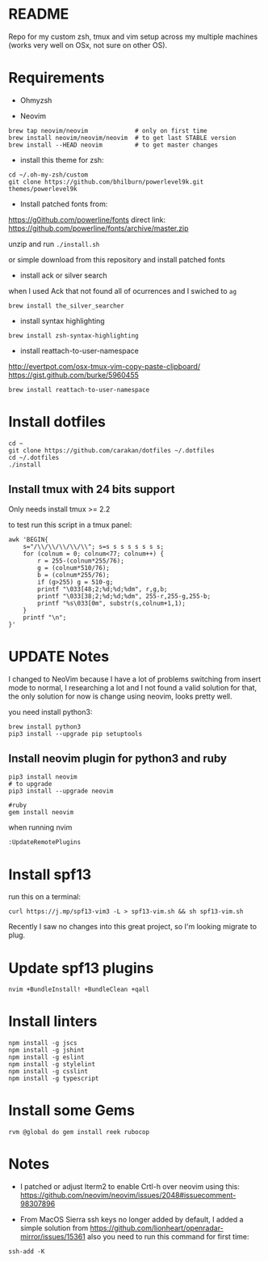README
======

Repo for my custom zsh, tmux and vim setup across my multiple machines (works
very well on OSx, not sure on other OS).

Requirements
============

- Ohmyzsh

- Neovim
```
brew tap neovim/neovim             # only on first time
brew install neovim/neovim/neovim  # to get last STABLE version
brew install --HEAD neovim         # to get master changes
```
- install this theme for zsh:

```
cd ~/.oh-my-zsh/custom
git clone https://github.com/bhilburn/powerlevel9k.git themes/powerlevel9k
```

- Install patched fonts from:

https://g0ithub.com/powerline/fonts direct link:
https://github.com/powerline/fonts/archive/master.zip

unzip and run `./install.sh`

or simple download from this repository and install patched fonts

- install ack or silver search

when I used Ack that not found all of ocurrences and I swiched to `ag`

```
brew install the_silver_searcher
```

- install syntax highlighting

```
brew install zsh-syntax-highlighting 
```

- install reattach-to-user-namespace

http://evertpot.com/osx-tmux-vim-copy-paste-clipboard/
https://gist.github.com/burke/5960455

```
brew install reattach-to-user-namespace
```

Install dotfiles
================

```
cd ~
git clone https://github.com/carakan/dotfiles ~/.dotfiles
cd ~/.dotfiles
./install
```

Install tmux with 24 bits support
---------------------------------
Only needs install tmux >= 2.2

to test run this script in a tmux panel:
```
awk 'BEGIN{
    s="/\\/\\/\\/\\/\\"; s=s s s s s s s s;
    for (colnum = 0; colnum<77; colnum++) {
        r = 255-(colnum*255/76);
        g = (colnum*510/76);
        b = (colnum*255/76);
        if (g>255) g = 510-g;
        printf "\033[48;2;%d;%d;%dm", r,g,b;
        printf "\033[38;2;%d;%d;%dm", 255-r,255-g,255-b;
        printf "%s\033[0m", substr(s,colnum+1,1);
    }
    printf "\n";
}'
```

UPDATE Notes
============

I changed to NeoVim because I have a lot of problems switching from insert mode
to normal, I researching a lot and I not found a valid solution for that, the
only solution for now is change using neovim, looks pretty well.

you need install python3:

```
brew install python3
pip3 install --upgrade pip setuptools
```

Install neovim plugin for python3 and ruby
---------------------------------

```
pip3 install neovim
# to upgrade
pip3 install --upgrade neovim

#ruby
gem install neovim
```

when running nvim
```
:UpdateRemotePlugins
```

Install spf13
=============
run this on a terminal:

```
curl https://j.mp/spf13-vim3 -L > spf13-vim.sh && sh spf13-vim.sh
```

Recently I saw no changes into this great project, so I'm looking migrate to
plug.

Update spf13 plugins
====================

```
nvim +BundleInstall! +BundleClean +qall
```

Install linters
===============
```
npm install -g jscs
npm install -g jshint
npm install -g eslint
npm install -g stylelint
npm install -g csslint
npm install -g typescript 
```

Install some Gems
=================

```
rvm @global do gem install reek rubocop
```

Notes
=====

- I patched or adjust Iterm2 to enable Crtl-h over neovim using this: https://github.com/neovim/neovim/issues/2048#issuecomment-98307896

- From MacOS Sierra ssh keys no longer added by default, I added a simple solution from https://github.com/lionheart/openradar-mirror/issues/15361 also you need to run this command for first time:

```
ssh-add -K
```

